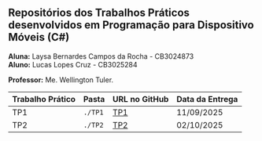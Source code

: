 ## Repositórios dos Trabalhos Práticos desenvolvidos em Programação para Dispositivo Móveis (C#)

**Aluna:** Laysa Bernardes Campos da Rocha - CB3024873  
**Aluno:** Lucas Lopes Cruz - CB3025284

**Professor:** Me. Wellington Tuler.

| Trabalho Prático | Pasta   | URL no GitHub                                                      | Data da Entrega |
| ---------------- | ------- | ------------------------------------------------------------------ | --------------- |
| TP1              | `./TP1` | [TP1](https://github.com/Laysabernardes/IFSP_6_PRDM/tree/main/TP1) | 11/09/2025      |
| TP2              | `./TP2` | [TP2](https://github.com/Laysabernardes/IFSP_6_PRDM/tree/main/TP2) | 02/10/2025      |